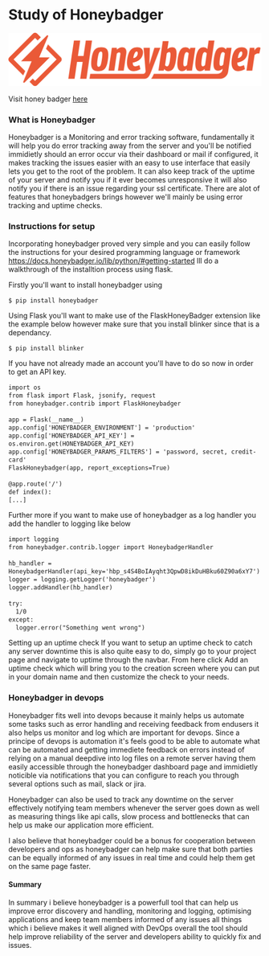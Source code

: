 # Study of Honeybadger

![Honeybadger](img/honeybadger_logo.png "https://www.honeybadger.io/assets/")

Visit honey badger [here](https://www.honeybadger.io/ "visit honeybadger.io")

### What is Honeybadger

Honeybadger is a Monitoring and error tracking software, fundamentally it will help you do error tracking away from the server and you'll be notified immidietly should an error occur via their dashboard or mail if configured, it makes tracking the issues easier with an easy to use interface that easily lets you get to the root of the problem. It can also keep track of the uptime of your server and notify you if it ever becomes unresponsive it will also notify you if there is an issue regarding your ssl certificate. There are alot of features that honeybadgers brings however we'll mainly be using error tracking and uptime checks.

### Instructions for setup

Incorporating honeybadger proved very simple and you can easily follow the instructions for your desired programming language or framework https://docs.honeybadger.io/lib/python/#getting-started
Ill do a walkthrough of the installtion process using flask.

Firstly you'll want to install honeybadger using

```
$ pip install honeybadger
```

Using Flask you'll want to make use of the FlaskHoneyBadger extension like the example below however make sure that you install blinker since that is a dependancy.

```
$ pip install blinker
```

If you have not already made an account you'll have to do so now in order to get an API key.

```
import os
from flask import Flask, jsonify, request
from honeybadger.contrib import FlaskHoneybadger

app = Flask(__name__)
app.config['HONEYBADGER_ENVIRONMENT'] = 'production'
app.config['HONEYBADGER_API_KEY'] = os.environ.get(HONEYBADGER_API_KEY)
app.config['HONEYBADGER_PARAMS_FILTERS'] = 'password, secret, credit-card'
FlaskHoneybadger(app, report_exceptions=True)

@app.route('/')
def index():
[...]

```

Further more if you want to make use of honeybadger as a log handler you add the handler to logging like below

```
import logging
from honeybadger.contrib.logger import HoneybadgerHandler

hb_handler = HoneybadgerHandler(api_key='hbp_s4S4BoIAyqht3QpwD8ikDuHBku60Z90a6xY7')
logger = logging.getLogger('honeybadger')
logger.addHandler(hb_handler)

try:
  1/0
except:
  logger.error("Something went wrong")
```

Setting up an uptime check
If you want to setup an uptime check to catch any server downtime this is also quite easy to do, simply go to your project page and navigate to uptime through the navbar. From here click Add an uptime check which will bring you to the creation screen where you can put in your domain name and then customize the check to your needs.

### Honeybadger in devops

Honeybadger fits well into devops because it mainly helps us automate some tasks such as error handling and receiving feedback from endusers it also helps us monitor and log which are important for devops. Since a principe of devops is automation it's feels good to be able to automate what can be automated and getting immediete feedback on errors instead of relying on a manual deepdive into  log files on a remote server having them easily accessible through the honeybadger dashboard page and immidietly noticible via notifications that you can configure to reach you through several options such as mail, slack or jira.

Honeybadger can also be used to track any downtime on the server effectively notifying team members whenever the server goes down as well as measuring things like api calls, slow process and bottlenecks that can help us make our application more efficient.

I also believe that honeybadger could be a bonus for cooperation between developers and ops as honeybadger can help make sure that both parties can be equally informed of any issues in real time and could help them get on the same page faster.

#### Summary

In summary i believe honeybadger is a powerfull tool that can help us improve error discovery and handling, monitoring and logging, optimising applications and keep team members informed of any issues all things which i believe makes it well aligned with DevOps overall the tool should help improve reliability of the server and developers ability to quickly fix and issues.
